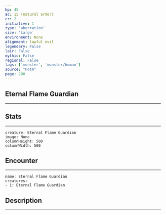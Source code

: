 ```yaml
---
hp: 45
ac: 15 (natural armor)
cr: 2
initiative: 1
type: 'aberration'    
size: 'Large'
environment: None
alignment: lawful evil
legendary: False
lair: False
mythic: False
regional: False
tags: ['monster', 'monster/human']
source: "PotA"
page: 200
---
```


## Eternal Flame Guardian
---



## Stats
---

```statblock
creature: Eternal Flame Guardian
image: None
columnHeight: 500
columnWidth: 500
```

## Encounter
---

```encounter-table
name: Eternal Flame Guardian
creatures:
- 1: Eternal Flame Guardian
```

## Description
---





